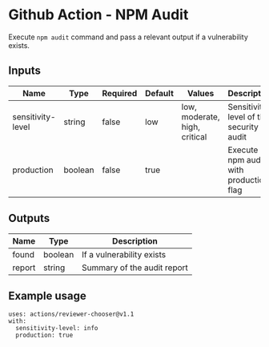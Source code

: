 # Github Action - NPM Audit

Execute `npm audit` command and pass a relevant output if a vulnerability exists.

## Inputs

| Name              | Type    | Required | Default | Values                        | Description                             |
|-------------------|---------|----------|---------|-------------------------------|-----------------------------------------|
| sensitivity-level | string  | false    | low     | low, moderate, high, critical | Sensitivity level of the security audit |
| production        | boolean | false    | true    |                               | Execute npm audit with production flag  |

## Outputs
| Name   | Type    | Description                 |
|--------|---------|-----------------------------|
| found  | boolean | If a vulnerability exists   |
| report | string  | Summary of the audit report |


## Example usage

```
uses: actions/reviewer-chooser@v1.1
with:
  sensitivity-level: info
  production: true
```